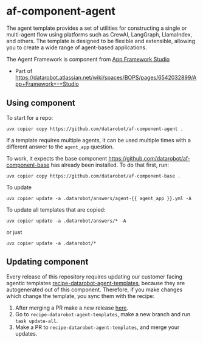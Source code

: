 # af-component-agent

The agent template provides a set of utilities for constructing a single or multi-agent flow using platforms such
as CrewAI, LangGraph, LlamaIndex, and others. The template is designed to be flexible and extensible, allowing you
to create a wide range of agent-based applications.

The Agent Framework is component from [App Framework Studio](https://github.com/datarobot/app-framework-studio)


* Part of https://datarobot.atlassian.net/wiki/spaces/BOPS/pages/6542032899/App+Framework+-+Studio


## Using component

To start for a repo:

`uvx copier copy https://github.com/datarobot/af-component-agent .`

If a template requires multiple agents, it can be used multiple times with a different answer to the `agent_app` question.

To work, it expects the base component https://github.com/datarobot/af-component-base has already been installed. To do that first, run:

`uvx copier copy https://github.com/datarobot/af-component-base .`


To update

`uvx copier update -a .datarobot/answers/agent-{{ agent_app }}.yml -A`

To update all templates that are copied:

`uvx copier update -a .datarobot/answers/* -A`

or just

`uvx copier update -a .datarobot/*`

## Updating component

Every release of this repository requires updating our customer facing agentic templates [recipe-datarobot-agent-templates](https://github.com/datarobot/recipe-datarobot-agent-templates),
because they are autogenerated out of this component. Therefore, if you make changes which change the template, you sync them with the recipe:

1. After merging a PR make a new release [here](https://github.com/datarobot/af-component-agent/releases).
2. Go to `recipe-datarobot-agent-templates`, make a new branch and run `task update-all`.
3. Make a PR to `recipe-datarobot-agent-templates`, and merge your updates.
